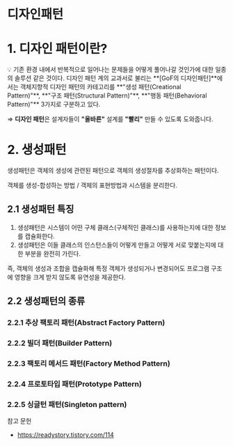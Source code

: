 # 디자인패턴


# 1. 디자인 패턴이란?

<aside>
💡 기존 환경 내에서 반복적으로 일어나는 문제들을 어떻게 풀어나갈 것인가에 대한 일종의 솔루션 같은 것이다. 
디자인 패턴 계의 교과서로 불리는 **[GoF의 디자인패턴]**에서는 객체지향적 디자인 패턴의 카테고리를 **"생성 패턴(Creational Pattern)"**, **"구조 패턴(Structural Pattern)"**, **"행동 패턴(Behavioral Pattern)"** 3가지로 구분하고 있다.

</aside>

⇒ **디자인 패턴**은 설계자들이 **"올바른"** 설계를 **"빨리"** 만들 수 있도록 도와줍니다.

# 2. **생성패턴**

생성패턴은 객체의 생성에 관련된 패턴으로 객체의 생성절차를 추상화하는 패턴이다.

객체를 생성-합성하는 방법 / 객체의 표현방법과 시스템을 분리한다.

## 2.1 생성패턴 특징

1. 생성패턴은 시스템이 어떤 구체 클래스(구체적인 클래스)를 사용하는지에 대한 정보를 캡슐화한다.
2. 생성패턴은 이들 클래스의 인스턴스들이 어떻게 만들고 어떻게 서로 맞붙는지에 대한 부분을 완전히 가린다.

즉, 객체의 생성과 조합을 캡슐화해 특정 객체가 생성되거나 변경되어도 프로그램 구조에 영향을 크게 받지 않도록 유연성을 제공한다.

## 2.2 생성패턴의 종류

### 2.2.1 추상 팩토리 패턴(Abstract Factory Pattern)

### 2.2.2 빌더 패턴(Builder Pattern)

### 2.2.3 팩토리 메서드 패턴(Factory Method Pattern)

### 2.2.4 프로토타입 패턴(Prototype Pattern)

### 2.2.5 싱글턴 패턴(Singleton pattern)

참고 문헌

- https://readystory.tistory.com/114